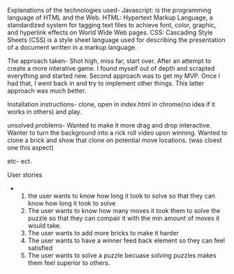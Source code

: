 Explanations of the technologies used-
	Javascript: is the programming language of HTML and the Web.
	HTML: Hypertext Markup Language, a standardized system for tagging
		text files to achieve font, color, graphic, and hyperlink effects on
		World Wide Web pages.
	CSS: Cascading Style Sheets (CSS) is a style sheet language used for
		describing the presentation of a document written in a markup
		language.
	
The approach taken-
	Shot high, miss far, start over. 
	After an attempt to create a more interative game. I found myself out
	of depth and scrapted everything and started new.
	Second approach was to get my MVP.
	Once I had that, I went back in and try to implement other things.
	This latter approach was much better.

Installation instructions-
	clone, open in index.html in chrome(no idea if it works in others) and
	play.

unsolved problems-
	Wanted to make it more drag and drop interactive.
	Wanter to turn the background into a rick roll video upon winning.
	Wanted to clone a brick and show that clone on potential move
	locations. (was cloest one this aspect)

etc-
	ect.

User stories
-	1.  the user wants to know how long it took to solve so that they can
	 know how long it took to solve
	2.  The user wants to know how many moves it took them to solve the
	puzzle so that they can compair it with the min amount of moves it
	would take.
	3. The user wants to add more bricks to make it harder
	4. The user wants to have a winner feed back element so they can feel
	satisfied
	5. The user wants to solve a puzzle becuase solving puzzles makes them
	feel superior to others.

